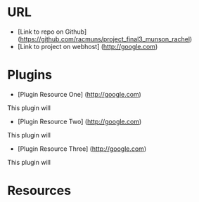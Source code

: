 # URL
* [Link to repo on Github] (https://github.com/racmuns/project_final3_munson_rachel)
* [Link to project on webhost] (http://google.com)

# Plugins
* [Plugin Resource One] (http://google.com)

This plugin will

* [Plugin Resource Two] (http://google.com)

This plugin will

* [Plugin Resource Three] (http://google.com)

This plugin will

# Resources